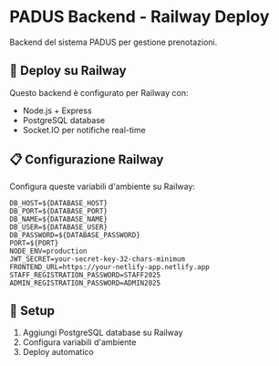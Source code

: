 # PADUS Backend - Railway Deploy

Backend del sistema PADUS per gestione prenotazioni.

## 🚀 Deploy su Railway

Questo backend è configurato per Railway con:
- Node.js + Express
- PostgreSQL database
- Socket.IO per notifiche real-time

## 📋 Configurazione Railway

Configura queste variabili d'ambiente su Railway:

```
DB_HOST=${DATABASE_HOST}
DB_PORT=${DATABASE_PORT}
DB_NAME=${DATABASE_NAME}
DB_USER=${DATABASE_USER}
DB_PASSWORD=${DATABASE_PASSWORD}
PORT=${PORT}
NODE_ENV=production
JWT_SECRET=your-secret-key-32-chars-minimum
FRONTEND_URL=https://your-netlify-app.netlify.app
STAFF_REGISTRATION_PASSWORD=STAFF2025
ADMIN_REGISTRATION_PASSWORD=ADMIN2025
```

## 🔧 Setup

1. Aggiungi PostgreSQL database su Railway
2. Configura variabili d'ambiente
3. Deploy automatico 
